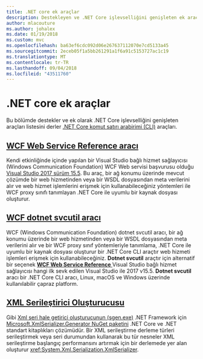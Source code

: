 ```yaml
---
title: .NET core ek araçlar
description: Destekleyen ve .NET Core işlevselliğini genişleten ek araçlar genel bakış.
author: mlacouture
ms.author: johalex
ms.date: 01/19/2018
ms.custom: mvc
ms.openlocfilehash: ba63ef6cdc092d06e267637112070e7cd5133a45
ms.sourcegitcommit: 2eceb05f1a5bb261291a1f6a91c5153727ac1c19
ms.translationtype: MT
ms.contentlocale: tr-TR
ms.lasthandoff: 09/04/2018
ms.locfileid: "43511760"
---
```

# <a name="net-core-additional-tools"></a>.NET core ek araçlar

Bu bölümde destekler ve ek olarak .NET Core işlevselliğini genişleten araçları listesini derler [.NET Core komut satırı arabirimi (CLI)](..\tools\index.md) araçları.

## <a name="wcf-web-service-reference-toolwcf-web-service-reference-guidemd"></a>[WCF Web Service Reference aracı](wcf-web-service-reference-guide.md)

Kendi etkinliğinde içinde yapılan bir Visual Studio bağlı hizmet sağlayıcısı (Windows Communication Foundation) WCF Web servisi başvurusu olduğu [Visual Studio 2017 sürüm 15.5](https://visualstudio.microsoft.com/news/releasenotes/vs2017-relnotes#WCFTools). Bu araç, bir ağ konumu üzerinde mevcut çözümde bir web hizmetinden veya bir WSDL dosyasından meta verilerini alır ve web hizmet işlemlerini erişmek için kullanabileceğiniz yöntemleri ile WCF proxy sınıfı tanımlayan .NET Core ile uyumlu bir kaynak dosyası oluşturur.

## <a name="wcf-dotnet-svcutil-tooldotnet-svcutil-guidemd"></a>[WCF dotnet svcutil aracı](dotnet-svcutil-guide.md)

WCF (Windows Communication Foundation) dotnet svcutil aracı, bir ağ konumu üzerinde bir web hizmetinden veya bir WSDL dosyasından meta verilerini alır ve bir WCF proxy sınıf yöntemleriyle tanımlama, .NET Core ile uyumlu bir kaynak dosyası oluşturur bir .NET Core CLI araçtır web hizmeti işlemleri erişmek için kullanabileceğiniz. **Dotnet svcutil** araçtır için alternatif bir seçenek [ **WCF Web Service Reference** ](wcf-web-service-reference-guide.md) Visual Studio bağlı hizmet sağlayıcısı hangi ilk sevk edilen Visual Studio ile 2017 v15.5. **Dotnet svcutil** aracı bir .NET Core CLI aracı, Linux, macOS ve Windows üzerinde kullanılabilir çapraz platform.

## <a name="xml-serializer-generatorxml-serializer-generatormd"></a>[XML Serileştirici Oluşturucusu](xml-serializer-generator.md)

Gibi [Xml seri hale getirici oluşturucunun (sgen.exe)](../../standard/serialization/xml-serializer-generator-tool-sgen-exe.md) .NET Framework için [Microsoft.XmlSerializer.Generator NuGet paketini](https://www.nuget.org/packages/Microsoft.XmlSerializer.Generator) .NET Core ve .NET standart kitaplıkları çözümüdür. Bir XML serileştirme derleme türleri serileştirmek veya seri durumundan kullanarak bu tür nesneler XML serileştirme başlangıç performansını artırmak için bir derlemede yer alan oluşturur <xref:System.Xml.Serialization.XmlSerializer>.